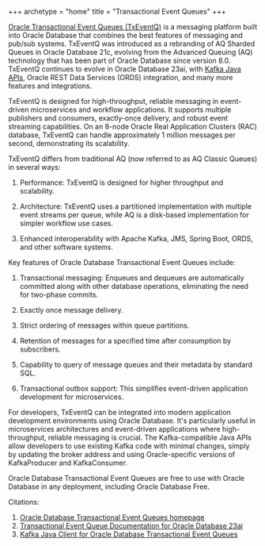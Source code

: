 +++
archetype = "home"
title = "Transactional Event Queues"
+++

[Oracle Transactional Event Queues (TxEventQ)]() is a messaging platform built into Oracle Database that combines the best features of messaging and pub/sub systems. TxEventQ was introduced as a rebranding of AQ Sharded Queues in Oracle Database 21c, evolving from the Advanced Queuing (AQ) technology that has been part of Oracle Database since version 8.0. TxEventQ continues to evolve in Oracle Database 23ai, with [Kafka Java APIs](https://github.com/oracle/okafka), Oracle REST Data Services (ORDS) integration, and many more features and integrations.

TxEventQ is designed for high-throughput, reliable messaging in event-driven microservices and workflow applications. It supports multiple publishers and consumers, exactly-once delivery, and robust event streaming capabilities. On an 8-node Oracle Real Application Clusters (RAC) database, TxEventQ can handle approximately 1 million messages per second, demonstrating its scalability.

TxEventQ differs from traditional AQ (now referred to as AQ Classic Queues) in several ways:

1. Performance: TxEventQ is designed for higher throughput and scalability.

2. Architecture: TxEventQ uses a partitioned implementation with multiple event streams per queue, while AQ is a disk-based implementation for simpler workflow use cases.

3. Enhanced interoperability with Apache Kafka, JMS, Spring Boot, ORDS, and other software systems.

Key features of Oracle Database Transactional Event Queues include:

1. Transactional messaging: Enqueues and dequeues are automatically committed along with other database operations, eliminating the need for two-phase commits.

2. Exactly once message delivery.

3. Strict ordering of messages within queue partitions.

4. Retention of messages for a specified time after consumption by subscribers.

5. Capability to query of message queues and their metadata by standard SQL.

6. Transactional outbox support: This simplifies event-driven application development for microservices.

For developers, TxEventQ can be integrated into modern application development environments using Oracle Database. It's particularly useful in microservices architectures and event-driven applications where high-throughput, reliable messaging is crucial. The Kafka-compatible Java APIs allow developers to use existing Kafka code with minimal changes, simply by updating the broker address and using Oracle-specific versions of KafkaProducer and KafkaConsumer.

Oracle Database Transactional Event Queues are free to use with Oracle Database in any deployment, including Oracle Database Free.

Citations:
1. [Oracle Database Transactional Event Queues homepage](https://www.oracle.com/database/advanced-queuing/)
2. [Transactional Event Queue Documentation for Oracle Database 23ai](https://docs.oracle.com/en/database/oracle/oracle-database/23/adque/aq-introduction.html)
2. [Kafka Java Client for Oracle Database Transactional Event Queues](https://github.com/oracle/okafka)
